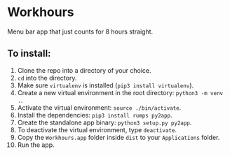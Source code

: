 # Workhours

Menu bar app that just counts for 8 hours straight.

## To install:
1. Clone the repo into a directory of your choice.
2. `cd` into the directory.
3. Make sure `virtualenv` is installed (`pip3 install virtualenv`).
4. Create a new virtual environment in the root directory: `python3 -m venv .`.
5. Activate the virtual environment: `source ./bin/activate`.
6. Install the dependencies: `pip3 install rumps py2app`.
7. Create the standalone app binary: `python3 setup.py py2app`.
8. To deactivate the virtual environment, type `deactivate`.
9. Copy the `Workhours.app` folder inside `dist` to your `Applications` folder.
10. Run the app.

